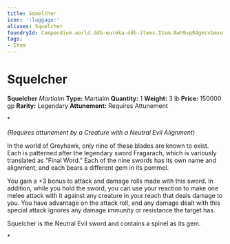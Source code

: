 ```yaml
---
title: Squelcher
icon: ':luggage:'
aliases: Squelcher
foundryId: Compendium.world.ddb-eureka-ddb-items.Item.8wh9vp04gmcvbmxo
tags:
- Item
---
```


# Squelcher

**Squelcher**
_Martialm_
**Type:** Martialm
**Quantity:** 1
**Weight:** 3 lb
**Price:** 150000 gp
**Rarity:** Legendary
**Attunement:** Requires Attunement

*<div class="item-attunement"><i>(Requires attunement by a Creature with a Neutral Evil Alignment)</i><p>In the world of Greyhawk, only nine of these blades are known to exist. Each is patterned after the legendary sword Fragarach, which is variously translated as “Final Word.” Each of the nine swords has its own name and alignment, and each bears a different gem in i<span class="No-Break">ts pommel.</span>

<span class="No-Break">You gain a +3 bonus to attack and damage rolls made with this sword. In addition, while you hold the sword, you can use your reaction to make one melee attack with it against any creature in your reach that deals damage to you. You have advantage on the attack roll, and any damage dealt with this special attack ignores any damage immunity or resistance the t<span class="No-Break">arget has.</span></span>

Squelcher is the Neutral Evil sword and contains a spinel as its gem.</p>*
